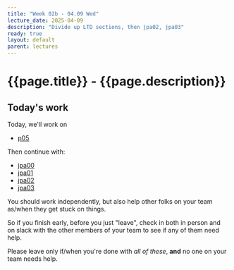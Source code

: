 ```yaml
---
title: "Week 02b - 04.09 Wed"
lecture_date: 2025-04-09
description: "Divide up LTD sections, then jpa02, jpa03"
ready: true
layout: default
parent: lectures
---
```


# {{page.title}} - {{page.description}}


## Today's work

Today, we'll work on 

* [p05](https://ucsb-cs156.github.io/s25/hwk/p05.html)

Then continue with:

* [jpa00](https://ucsb-cs156.github.io/s25/lab/jpa00.html)
* [jpa01](https://ucsb-cs156.github.io/s25/lab/jpa01.html)
* [jpa02](https://ucsb-cs156.github.io/s25/lab/jpa02.html)
* [jpa03](https://ucsb-cs156.github.io/s25/lab/jpa03.html)

You should work independently, but also help other folks on your team as/when they get stuck on things.

So if you finish early, before you just "leave", check in both in person and on slack with the other members of your team to see if any of them need help.

Please leave only if/when you're done with *all of these*, **and** no one on your team needs help.

